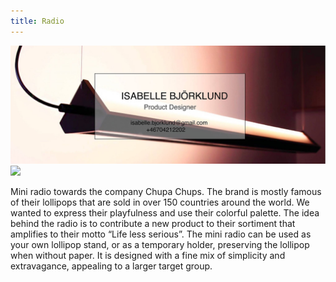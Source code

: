 ```yaml
---
title: Radio
---
```

![](hero.jpg)
![](below.png)

Mini radio towards the company Chupa Chups. The brand is mostly famous of their lollipops that are 
sold in over 150 countries around the world. We wanted to express their playfulness and use their 
colorful palette. The idea behind the radio is to contribute a new product to their sortiment that 
amplifies to their motto “Life less serious”. The mini radio can be used as your own lollipop stand, or 
as a temporary holder, preserving the lollipop when without paper. It is designed with a fine mix of 
simplicity and extravagance, appealing to a larger target group.


